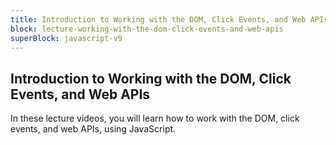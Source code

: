 ```yaml
---
title: Introduction to Working with the DOM, Click Events, and Web APIs
block: lecture-working-with-the-dom-click-events-and-web-apis
superBlock: javascript-v9
---
```


## Introduction to Working with the DOM, Click Events, and Web APIs

In these lecture videos, you will learn how to work with the DOM, click events, and web APIs, using JavaScript.
